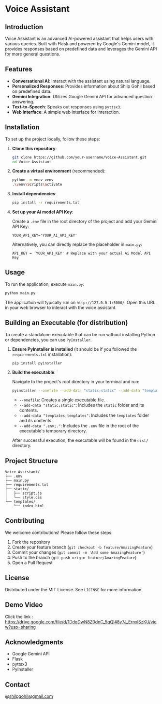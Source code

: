 # Voice Assistant

## Introduction
Voice Assistant is an advanced AI-powered assistant that helps users with various queries. Built with Flask and powered by Google's Gemini model, it provides responses based on predefined data and leverages the Gemini API for more general questions.

## Features
- **Conversational AI**: Interact with the assistant using natural language.
- **Personalized Responses**: Provides information about Shilp Gohil based on predefined data.
- **Gemini Integration**: Utilizes Google Gemini API for advanced question answering.
- **Text-to-Speech**: Speaks out responses using `pyttsx3`.
- **Web Interface**: A simple web interface for interaction.

## Installation

To set up the project locally, follow these steps:

1.  **Clone this repository**:

    ```bash
    git clone https://github.com/your-username/Voice-Assistant.git
    cd Voice-Assistant
    ```

2.  **Create a virtual environment** (recommended):

    ```bash
    python -m venv venv
    .\venv\Scripts\activate
    ```

3.  **Install dependencies**:

    ```bash
    pip install -r requirements.txt
    ```

4.  **Set up your Ai model API Key**:

    Create a `.env` file in the root directory of the project and add your Gemini API Key:

    ```
    YOUR_API_KEY='YOUR_AI_API_KEY'
    ```

    Alternatively, you can directly replace the placeholder in `main.py`:

    ```python\
    API_KEY = 'YOUR_API_KEY' # Replace with your actual Ai Model API Key
    ```

## Usage

To run the application, execute `main.py`:

```bash
python main.py
```

The application will typically run on `http://127.0.0.1:5000/`. Open this URL in your web browser to interact with the voice assistant.

## Building an Executable (for distribution)

To create a standalone executable that can be run without installing Python or dependencies, you can use `PyInstaller`.

1.  **Ensure PyInstaller is installed** (it should be if you followed the `requirements.txt` installation):

    ```bash
    pip install pyinstaller
    ```

2.  **Build the executable**:

    Navigate to the project's root directory in your terminal and run:

    ```bash
    pyinstaller --onefile --add-data "static;static" --add-data "templates;templates" --add-data ".env;." main.py
    ```

    -   `--onefile`: Creates a single executable file.
    -   `--add-data "static;static"`: Includes the `static` folder and its contents.
    -   `--add-data "templates;templates"`: Includes the `templates` folder and its contents.
    -   `--add-data ".env;."`: Includes the `.env` file in the root of the executable's temporary directory.

    After successful execution, the executable will be found in the `dist/` directory.

## Project Structure

```
Voice Assistant/
├── .env
├── main.py
├── requirements.txt
├── static/
│   ├── script.js
│   └── style.css
└── templates/
    └── index.html
```

## Contributing

We welcome contributions! Please follow these steps:

1.  Fork the repository
2.  Create your feature branch (`git checkout -b feature/AmazingFeature`)
3.  Commit your changes (`git commit -m 'Add some AmazingFeature'`)
4.  Push to the branch (`git push origin feature/AmazingFeature`)
5.  Open a Pull Request

## License

Distributed under the MIT License. See `LICENSE` for more information.

## Demo Video

Click the link : https://drive.google.com/file/d/1DdqDwN8Z0dnC_5qQl48y7J_ErnxlSzKU/view?usp=sharing

## Acknowledgments

-   Google Gemini API
-   Flask
-   pyttsx3
-   PyInstaller

## Contact

@shilpgohil@gmail.com
